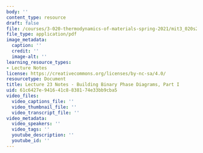 ```yaml
---
body: ''
content_type: resource
draft: false
file: /courses/3-020-thermodynamics-of-materials-spring-2021/mit3_020s21_l23.pdf
file_type: application/pdf
image_metadata:
  caption: ''
  credit: ''
  image-alt: ''
learning_resource_types:
- Lecture Notes
license: https://creativecommons.org/licenses/by-nc-sa/4.0/
resourcetype: Document
title: Lecture 23 Notes - Building Binary Phase Diagrams, Part I
uid: 61c6427e-9416-41c8-8381-74e33bb9cba5
video_files:
  video_captions_file: ''
  video_thumbnail_file: ''
  video_transcript_file: ''
video_metadata:
  video_speakers: ''
  video_tags: ''
  youtube_description: ''
  youtube_id: ''
---
```

